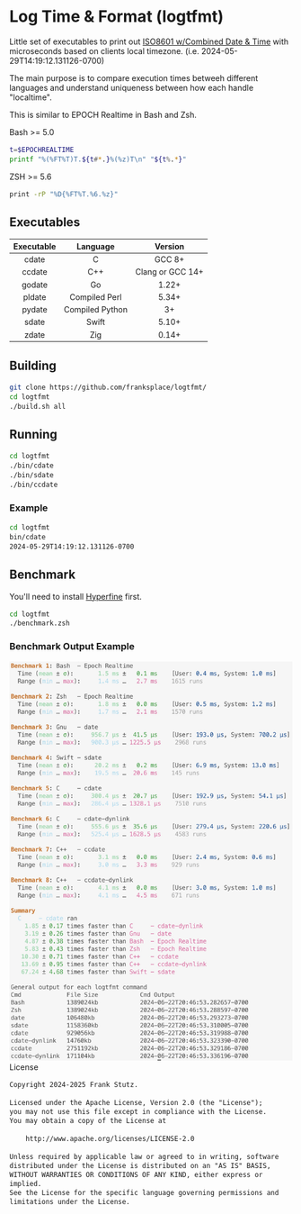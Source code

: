 # Log Time & Format (logtfmt)

Little set of executables to print out [ISO8601 w/Combined Date & Time](https://en.wikipedia.org/wiki/ISO_8601#Combined_date_and_time_representations "WikiPedia - ISO 8601 with Combined Date & Time") with microseconds based on clients local timezone.
(i.e. 2024-05-29T14:19:12.131126-0700)

The main purpose is to compare execution times betweeh different languages and understand uniqueness between how each handle "localtime".

This is similar to EPOCH Realtime in Bash and Zsh.

Bash >= 5.0

```sh
t=$EPOCHREALTIME
printf "%(%FT%T)T.${t#*.}%(%z)T\n" "${t%.*}"
```

ZSH >= 5.6

```sh
print -rP "%D{%FT%T.%6.%z}"
```

## Executables

Executable|Language|Version
:---:|:---:|:---:
cdate | C | GCC 8+
ccdate | C++ | Clang or GCC 14+
godate | Go | 1.22+
pldate | Compiled Perl | 5.34+
pydate | Compiled Python | 3+
sdate | Swift | 5.10+
zdate | Zig | 0.14+

## Building

```sh
git clone https://github.com/franksplace/logtfmt/
cd logtfmt
./build.sh all
```

## Running

```sh
cd logtfmt
./bin/cdate
./bin/sdate
./bin/ccdate
```

### Example

```sh
cd logtfmt
bin/cdate
2024-05-29T14:19:12.131126-0700
```

## Benchmark

You'll need to install [Hyperfine](https://github.com/sharkdp/hyperfine) first.

```sh
cd logtfmt
./benchmark.zsh
```
### Benchmark Output Example

<picture>
  <source media="(prefers-color-scheme: dark)" srcset="https://github.com/franksplace/logtfmt/blob/main/docs/logtfmt-benchmark-example-github-dark-theme.jpg">
  <source media="(prefers-color-scheme: light)" srcset="https://github.com/franksplace/logtfmt/blob/main/docs/logtfmt-benchmark-example-github-light-theme.jpg">
  <img alt="Benchmark Output Example" src="https://github.com/franksplace/logtfmt/blob/main/docs/logtfmt-benchmark-example-github-light-theme.jpg" width="640>
</picture>

## License

```Text
Copyright 2024-2025 Frank Stutz.

Licensed under the Apache License, Version 2.0 (the "License");
you may not use this file except in compliance with the License.
You may obtain a copy of the License at

    http://www.apache.org/licenses/LICENSE-2.0

Unless required by applicable law or agreed to in writing, software
distributed under the License is distributed on an "AS IS" BASIS,
WITHOUT WARRANTIES OR CONDITIONS OF ANY KIND, either express or implied.
See the License for the specific language governing permissions and
limitations under the License.
```

